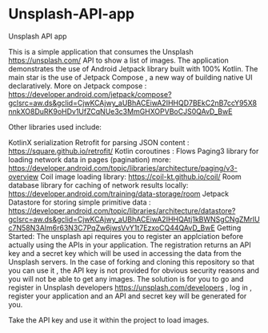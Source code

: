 # Unsplash-API-app

Unsplash API app

This is a simple application that consumes the Unsplash https://unsplash.com/ API to show a list of images. The application demonstrates the use of Android Jetpack library built with 100% Kotlin. The main star is the use of Jetpack Compose , a new way of building native UI declaratively. More on Jetpack compose : https://developer.android.com/jetpack/compose?gclsrc=aw.ds&gclid=CjwKCAjwy_aUBhACEiwA2IHHQD7BEkC2nB7ccY95X8nnkXO8DuRK9oHDv1UfZCqNUe3c3MmGHXOPVBoCJS0QAvD_BwE

Other libraries used include:

KotlinX serialization
Retrofit for parsing JSON content : https://square.github.io/retrofit/
Kotlin coroutines : Flows
Paging3 library for loading network data in pages (pagination) more: https://developer.android.com/topic/libraries/architecture/paging/v3-overview
Coil image loading library: https://coil-kt.github.io/coil/
Room database library for caching of network results locally: https://developer.android.com/training/data-storage/room
Jetpack Datastore for storing simple primitive data : https://developer.android.com/topic/libraries/architecture/datastore?gclsrc=aw.ds&gclid=CjwKCAjwy_aUBhACEiwA2IHHQAtj1kBWNSgCNgZMrIUc7N58N3AIm6r63N3C7PqZw6jwsVvY1t7EzxoCQ44QAvD_BwE
Getting Started: The unsplash api requires you to register an applciation before actually using the APIs in your application. The registration returns an API key and a secret key which will be used in accessing the data from the Unsplash servers. In the case of forking and cloning this repository so that you can use it , the API key is not provided for obvious security reasons and you will not be able to get any images. The solution is for you to go and register in Unsplash developers https://unsplash.com/developers , log in , register your application and an API and secret key will be generated for you.

Take the API key and use it within the project to load images.
